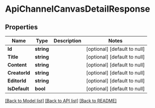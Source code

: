 # ApiChannelCanvasDetailResponse

## Properties
Name | Type | Description | Notes
------------ | ------------- | ------------- | -------------
**Id** | **string** |  | [optional] [default to null]
**Title** | **string** |  | [optional] [default to null]
**Content** | **string** |  | [optional] [default to null]
**CreatorId** | **string** |  | [optional] [default to null]
**EditorId** | **string** |  | [optional] [default to null]
**IsDefault** | **bool** |  | [optional] [default to null]

[[Back to Model list]](../README.md#documentation-for-models) [[Back to API list]](../README.md#documentation-for-api-endpoints) [[Back to README]](../README.md)


